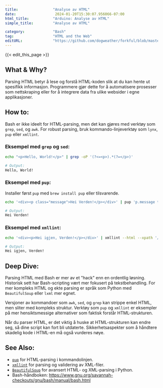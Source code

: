 ```yaml
---
title:                "Analyse av HTML"
date:                  2024-01-20T15:30:07.956066-07:00
html_title:           "Arduino: Analyse av HTML"
simple_title:         "Analyse av HTML"

category:             "Bash"
tag:                  "HTML and the Web"
editURL:              "https://github.com/dogweather/forkful/blob/master/content/no/bash/parsing-html.md"
---
```


{{< edit_this_page >}}

## What & Why?
Parsing HTML betyr å lese og forstå HTML-koden slik at du kan hente ut spesifikk informasjon. Programmere gjør dette for å automatisere prosesser som nettskraping eller for å integrere data fra ulike websider i egne applikasjoner.

## How to:
Bash er ikke ideelt for HTML-parsing, men det kan gjøres med verktøy som `grep`, `sed`, og `awk`. For robust parsing, bruk kommando-linjeverktøy som `lynx`, `pup` eller `xmllint`.

### Eksempel med `grep` og `sed`:
```Bash
echo "<p>Hello, World!</p>" | grep -oP '(?<=<p>).*(?=</p>)'

# Output:
Hello, World!
```

### Eksempel med `pup`:
Installer først `pup` med `brew install pup` eller tilsvarende.
```Bash
echo '<div><p class="message">Hei Verden!</p></div>' | pup 'p.message text{}'

# Output:
Hei Verden!
```

### Eksempel med `xmllint`:
```Bash
echo '<div><p>Hei igjen, Verden!</p></div>' | xmllint --html --xpath '//p/text()' -

# Output:
Hei igjen, Verden!
```

## Deep Dive:
Parsing HTML med Bash er mer av et "hack" enn en ordentlig løsning. Historisk sett har Bash-scripting vært mer fokusert på tekstbehandling. For mer kompleks HTML og ekte parsing er språk som Python med `BeautifulSoup` eller `lxml` mer egnet.

Versjoner av kommandoer som `awk`, `sed`, og `grep` kan strippe enkel HTML, men sliter med kompleks struktur. Verktøy som `pup` og `xmllint` er eksempler på mer hensiktsmessige alternativer som faktisk forstår HTML-strukturen.

Når du parser HTML, er det viktig å huske at HTML-strukturen kan endre seg, så dine script kan fort bli utdaterte. Sikkerhetsaspekter som å håndtere skadelig kode i HTML-en må også vurderes nøye.

## See Also:
- [`pup`](https://github.com/ericchiang/pup) for HTML-parsing i kommandolinjen.
- [`xmllint`](http://xmlsoft.org/xmllint.html) for parsing og validering av XML-filer.
- [`BeautifulSoup`](https://www.crummy.com/software/BeautifulSoup/) for avansert HTML- og XML-parsing i Python.
- Bash-håndboken: https://www.gnu.org/savannah-checkouts/gnu/bash/manual/bash.html
